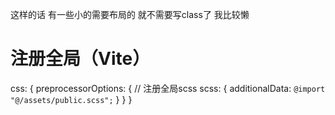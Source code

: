 这样的话 有一些小的需要布局的 就不需要写class了 我比较懒
# 注册全局（Vite）
  css: {
    preprocessorOptions: {
      // 注册全局scss
      scss: {
        additionalData: `@import "@/assets/public.scss";`
      }
    }
  }
